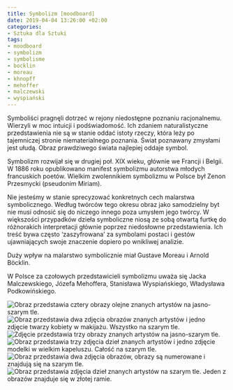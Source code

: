 ```yaml
---
title: Symbolizm [moodboard]
date: 2019-04-04 13:26:00 +02:00
categories:
- Sztuka dla Sztuki
tags:
- moodboard
- symbolizm
- symbolisme
- bocklin
- moreau
- khnopff
- mehoffer
- malczewski
- wyspiański
---
```


Symboliści pragnęli dotrzeć w rejony niedostępne poznaniu racjonalnemu. Wierzyli w moc intuicji i podświadomość. Ich zdaniem naturalistyczne przedstawienia nie są w stanie oddać istoty rzeczy, która leży po tajemniczej stronie niematerialnego poznania. Świat poznawany zmysłami jest ułudą. Obraz prawdziwego świata najlepiej oddaje symbol. 

Symbolizm rozwijał się w drugiej poł. XIX wieku, głównie we Francji i Belgii. W 1886 roku opublikowano manifest symbolizmu autorstwa młodych francuskich poetów. Wielkim zwolennikiem symbolizmu w Polsce był Zenon Przesmycki (pseudonim Miriam).

Nie jesteśmy w stanie sprecyzować konkretnych cech malarstwa symbolicznego. Według twórców tego okresu obraz jako samodzielny byt nie musi odnosić się do niczego innego poza umysłem jego twórcy. W większości przypadków dzieła symboliczne niosą ze sobą otwartą furtkę do różnorakich interpretacji głównie poprzez niedosłowne przedstawienia. Ich treść bywa często ‘zaszyfrowana’ za symbolami postaci i gestów ujawniających swoje znaczenie dopiero po wnikliwej analizie. 

Duży wpływ na malarstwo symbolicznie miał Gustave Moreau i Arnold Böcklin. 

W Polsce za czołowych przedstawicieli symbolizmu uważa się Jacka Malczewskiego, Józefa Mehoffera, Stanisława Wyspiańskiego, Władysława Podkowińskiego. 

![Obraz przedstawia cztery obrazy olejne znanych artystów na jasno-szarym tle.](https://ello-direct-uploads.s3.amazonaws.com/uploads/dd08db50-d9c1-46fe-954d-1f66d05e619d/ello-09b12066-adcf-4e51-b780-ee35d7f3b1a6.jpeg)
![Obraz przedstawia dwa zdjęcia obrazów znanych artystów i jedno zdjęcie twarzy kobiety w makijażu. Wszystko na szarym tle.](https://ello-direct-uploads.s3.amazonaws.com/uploads/df3c6e96-c0a4-4874-b0d6-d27874d8c06c/ello-af7460ba-0e5d-4b62-a26d-375dd0869629.jpeg)
![Zdjęcie przedstawia trzy obrazy znanych artystów na jasno-szarym tle.](https://ello-direct-uploads.s3.amazonaws.com/uploads/009a368b-66c5-45e4-ab8e-537365156a25/ello-b2a02d49-40cf-4187-b1b1-9dabc23f36cf.jpeg)
![Obraz przedstawia trzy zdjęcia dzieł znanych artystów i jedno zdjęcie modelki w wielkim kapeluszu. Całość na szarym tle.](https://ello-direct-uploads.s3.amazonaws.com/uploads/232f5170-7c01-4f31-94a8-de0fba4b5fff/ello-4cdd8408-c83b-42b5-b3d7-8c261fced55f.jpeg)
![Obraz przedstawia dwa zdjęcia obrazów, obrazy są numerowane i znajdują się na szarym tle.](https://ello-direct-uploads.s3.amazonaws.com/uploads/5b3bfc52-2b13-4335-9146-a6a496d56a0a/ello-fbe5a042-6d33-432e-b43d-2dbde4173a8a.jpeg)
![Obraz przedstawia zdjęcia dzieł znanych artystów na szarym tle. Jeden z obrazów znajduje się w złotej ramie.](https://ello-direct-uploads.s3.amazonaws.com/uploads/18403673-a829-4d52-b9bf-c6b5b5bc6027/ello-0b1934cd-65dc-42e0-96b7-a0360b012645.jpeg)